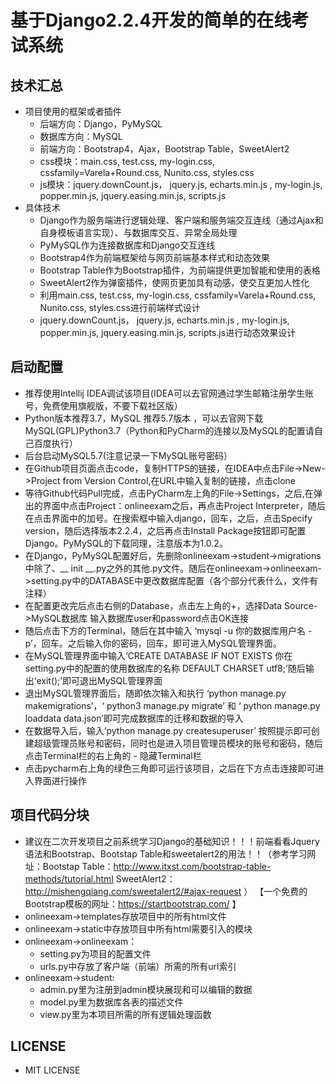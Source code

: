 # 基于Django2.2.4开发的简单的在线考试系统

## 技术汇总

+ 项目使用的框架或者插件
  + 后端方向：Django，PyMySQL
  + 数据库方向：MySQL
  + 前端方向：Bootstrap4，Ajax，Bootstrap Table，SweetAlert2
  + css模块：main.css,  test.css, my-login.css,  cssfamily=Varela+Round.css, Nunito.css, styles.css
  + js模块：jquery.downCount.js， jquery.js,  echarts.min.js ,  my-login.js,  popper.min.js,  jquery.easing.min.js, scripts.js
+ 具体技术
  + Django作为服务端进行逻辑处理、客户端和服务端交互连线（通过Ajax和自身模板语言实现）、与数据库交互、异常全局处理
  + PyMySQL作为连接数据库和Django交互连线
  + Bootstrap4作为前端框架给与网页前端基本样式和动态效果
  + Bootstrap Table作为Bootstrap插件，为前端提供更加智能和使用的表格
  + SweetAlert2作为弹窗插件，使网页更加具有动感，使交互更加人性化
  + 利用main.css,  test.css, my-login.css,  cssfamily=Varela+Round.css, Nunito.css, styles.css进行前端样式设计
  + jquery.downCount.js， jquery.js,  echarts.min.js ,  my-login.js,  popper.min.js,  jquery.easing.min.js, scripts.js进行动态效果设计

## 启动配置

+ 推荐使用Intellij IDEA调试该项目(IDEA可以去官网通过学生邮箱注册学生账号，免费使用旗舰版，不要下载社区版）
+ Python版本推荐3.7，MySQL 推荐5.7版本 ，可以去官网下载 MySQL(GPL)Python3.7（Python和PyCharm的连接以及MySQL的配置请自己百度执行）
+ 后台启动MySQL5.7(注意记录一下MySQL账号密码）
+ 在Github项目页面点击code，复制HTTPS的链接，在IDEA中点击File->New->Project from Version Control,在URL中输入复制的链接，点击clone
+ 等待Github代码Pull完成，点击PyCharm左上角的File->Settings，之后,在弹出的界面中点击Project：onlineexam之后，再点击Project Interpreter，随后在点击界面中的加号。在搜索框中输入django，回车，之后，点击Specify version，随后选择版本2.2.4，之后再点击Install Package按钮即可配置Django。PyMySQL的下载同理，注意版本为1.0.2。
+ 在Django，PyMySQL配置好后，先删除onlineexam->student->migrations中除了、__ init __.py之外的其他.py文件。随后在onlineexam->onlineexam->setting.py中的DATABASE中更改数据库配置（各个部分代表什么，文件有注释）
+ 在配置更改完后点击右侧的Database，点击左上角的+，选择Data Source->MySQL数据库 输入数据库user和password点击OK连接
+ 随后点击下方的Terminal，随后在其中输入 ‘mysql -u 你的数据库用户名 -p’，回车。之后输入你的密码，回车，即可进入MySQL管理界面。
+ 在MySQL管理界面中输入‘CREATE DATABASE IF NOT EXISTS 你在setting.py中的配置的使用数据库的名称 DEFAULT CHARSET utf8;’随后输出‘exit();’即可退出MySQL管理界面
+ 退出MySQL管理界面后，随即依次输入和执行 ‘python manage.py makemigrations’，‘ python3 manage.py migrate’ 和 ‘ python manage.py loaddata data.json’即可完成数据库的迁移和数据的导入
+ 在数据导入后，输入‘python manage.py createsuperuser’ 按照提示即可创建超级管理员账号和密码，同时也是进入项目管理员模块的账号和密码，随后点击Terminal栏的右上角的 - 隐藏Terminal栏
+ 点击pycharm右上角的绿色三角即可运行该项目，之后在下方点击连接即可进入界面进行操作

## 项目代码分块

- 建议在二次开发项目之前系统学习Django的基础知识！！！前端看看Jquery语法和Bootstrap、Bootstap Table和sweetalert2的用法！！（参考学习网址：Bootstap Table：http://www.itxst.com/bootstrap-table-methods/tutorial.html SweetAlert2：http://mishengqiang.com/sweetalert2/#ajax-request ） 【一个免费的Bootstrap模板的网址：https://startbootstrap.com/ 】
- onlineexam->templates存放项目中的所有html文件
- onlineexam->static中存放项目中所有html需要引入的模块
- onlineexam->onlineexam：
  - setting.py为项目的配置文件
  - urls.py中存放了客户端（前端）所需的所有url索引
- onlineexam->student:
  - admin.py里为注册到admin模块展现和可以编辑的数据
  - model.py里为数据库各表的描述文件
  - view.py里为本项目所需的所有逻辑处理函数
## LICENSE
+ MIT LICENSE
